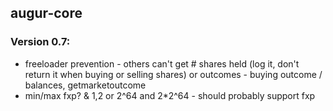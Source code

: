 augur-core
----------

### Version 0.7:
  - freeloader prevention - others can't get # shares held (log it, don't return it when buying or selling shares) or outcomes - buying outcome / balances, getmarketoutcome
  - min/max fxp? & 1,2 or 2^64 and 2*2^64 - should probably support fxp